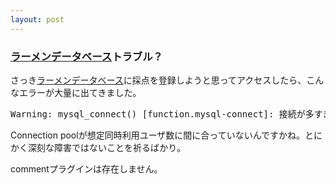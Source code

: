 ```yaml
---
layout: post
---
```

<h3><a href="http://www.ramendb.com/">ラーメンデータベース</a>トラブル？</h3>
<p>さっき<a href="http://www.ramendb.com/">ラーメンデータベース</a>に採点を登録しようと思ってアクセスしたら、こんなエラーが大量に出てきました。</p>
<pre>Warning: mysql_connect() [function.mysql-connect]: 接続が多すぎます
</pre>
<p>Connection poolが想定同時利用ユーザ数に間に合っていないんですかね。とにかく深刻な障害ではないことを祈るばかり。</p>
<p><span class="error">commentプラグインは存在しません。</span> </p>
